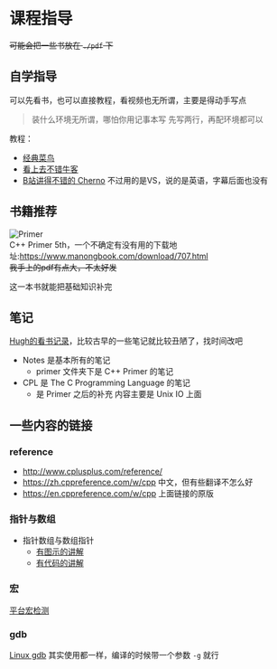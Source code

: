 # 课程指导

~~可能会把一些书放在 `./pdf` 下~~
## 自学指导

可以先看书，也可以直接教程，看视频也无所谓，主要是得动手写点

> 装什么环境无所谓，哪怕你用记事本写
> 先写两行，再配环境都可以

教程：
- [经典菜鸟](https://www.runoob.com/cplusplus/cpp-tutorial.html)
- [看上去不错牛客](https://www.nowcoder.com/tutorial/10003/7bdcb36b1ff74114b026c46b7ac64ac1)
- [B站讲得不错的 Cherno](https://www.bilibili.com/video/BV1VJ411M7WR/) 不过用的是VS，说的是英语，字幕后面也没有

## 书籍推荐

![Primer](https://www.manongbook.com/d/file/other/9ed3fb75c934256a4302978c6040a0ef0.jpg "C++ Primer 5th")  
C++ Primer 5th，一个不确定有没有用的下载地址:<https://www.manongbook.com/download/707.html>  
~~我手上的pdf有点大，不太好发~~

这一本书就能把基础知识补完
## 笔记

[Hugh的看书记录](https://gitee.com/HughNew/note/tree/master/C++/)，比较古早的一些笔记就比较丑陋了，找时间改吧
- Notes 是基本所有的笔记
  - primer 文件夹下是 C++ Primer 的笔记
- CPL 是 The C Programming Language 的笔记
  - 是 Primer 之后的补充 内容主要是 Unix IO 上面
## 一些内容的链接

### reference

- http://www.cplusplus.com/reference/
- https://zh.cppreference.com/w/cpp 中文，但有些翻译不怎么好
- https://en.cppreference.com/w/cpp 上面链接的原版

### 指针与数组

- 指针数组与数组指针
  - [有图示的讲解](http://c.biancheng.net/view/335.html#:~:text=%E7%94%B1%E6%AD%A4%E5%8F%AF%E8%A7%81%EF%BC%8C%E5%AF%B9%E6%8C%87%E9%92%88%E6%95%B0%E7%BB%84%E6%9D%A5%E8%AF%B4%EF%BC%8C%E9%A6%96%E5%85%88%E5%AE%83%E6%98%AF%E4%B8%80%E4%B8%AA%E6%95%B0%E7%BB%84%EF%BC%8C%E6%95%B0%E7%BB%84%E7%9A%84%E5%85%83%E7%B4%A0%E9%83%BD%E6%98%AF%E6%8C%87%E9%92%88%EF%BC%8C%E4%B9%9F%E5%B0%B1%E6%98%AF%E8%AF%B4%E8%AF%A5%E6%95%B0%E7%BB%84%E5%AD%98%E5%82%A8%E7%9A%84%E6%98%AF%E6%8C%87%E9%92%88%EF%BC%8C%E6%95%B0%E7%BB%84%E5%8D%A0%E5%A4%9A%E5%B0%91%E4%B8%AA%E5%AD%97%E8%8A%82%E7%94%B1%E6%95%B0%E7%BB%84%E6%9C%AC%E8%BA%AB%E5%86%B3%E5%AE%9A%EF%BC%9B%E8%80%8C%E5%AF%B9%E6%95%B0%E7%BB%84%E6%8C%87%E9%92%88%E6%9D%A5%E8%AF%B4%EF%BC%8C%E9%A6%96%E5%85%88%E5%AE%83%E6%98%AF%E4%B8%80%E4%B8%AA%E6%8C%87%E9%92%88%EF%BC%8C%E5%AE%83%E6%8C%87%E5%90%91%E4%B8%80%E4%B8%AA%E6%95%B0%E7%BB%84%EF%BC%8C%E4%B9%9F%E5%B0%B1%E6%98%AF%E8%AF%B4%E5%AE%83%E6%98%AF%E6%8C%87%E5%90%91%E6%95%B0%E7%BB%84%E7%9A%84%E6%8C%87%E9%92%88%EF%BC%8C%E5%9C%A8%2032%20%E4%BD%8D%E7%B3%BB%E7%BB%9F%E4%B8%8B%E6%B0%B8%E8%BF%9C%E5%8D%A0%204,%E5%AD%97%E8%8A%82%EF%BC%8C%E8%87%B3%E4%BA%8E%E5%AE%83%E6%8C%87%E5%90%91%E7%9A%84%E6%95%B0%E7%BB%84%E5%8D%A0%E5%A4%9A%E5%B0%91%E5%AD%97%E8%8A%82%EF%BC%8C%E8%BF%99%E4%B8%AA%E4%B8%8D%E8%83%BD%E5%A4%9F%E7%A1%AE%E5%AE%9A%EF%BC%8C%E8%A6%81%E7%9C%8B%E5%85%B7%E4%BD%93%E6%83%85%E5%86%B5%E3%80%82%20%E4%B8%8D%E9%9A%BE%E7%9C%8B%E5%87%BA%EF%BC%8C%E5%9C%A8%E4%B8%8A%E9%9D%A2%E7%9A%84%E7%A4%BA%E4%BE%8B%E4%BB%A3%E7%A0%81%E4%B8%AD%EF%BC%8C%26arr%20%E6%98%AF%E6%8C%87%E6%95%B4%E4%B8%AA%E6%95%B0%E7%BB%84%E7%9A%84%E9%A6%96%E5%9C%B0%E5%9D%80%EF%BC%8C%E8%80%8C%20arr%20%E6%98%AF%E6%8C%87%E6%95%B0%E7%BB%84%E9%A6%96%E5%85%83%E7%B4%A0%E7%9A%84%E9%A6%96%E5%9C%B0%E5%9D%80%EF%BC%8C%E8%99%BD%E7%84%B6%E6%89%80%E8%A1%A8%E7%A4%BA%E7%9A%84%E6%84%8F%E4%B9%89%E4%B8%8D%E5%90%8C%EF%BC%8C%E4%BD%86%E4%BA%8C%E8%80%85%E4%B9%8B%E9%97%B4%E7%9A%84%E5%80%BC%E5%8D%B4%E6%98%AF%E7%9B%B8%E5%90%8C%E7%9A%84%E3%80%82)
  - [有代码的讲解](https://blog.csdn.net/qq_25652139/article/details/80821857)

### 宏

[平台宏检测](https://www.jianshu.com/p/c92e8b81ad04)


### gdb

[Linux gdb](https://blog.csdn.net/misskissc/article/details/37727771) 其实使用都一样，编译的时候带一个参数 `-g` 就行